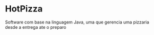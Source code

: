 # HotPizza
Software com base na linguagem Java, uma que gerencia uma pizzaria desde a entrega ate o preparo
